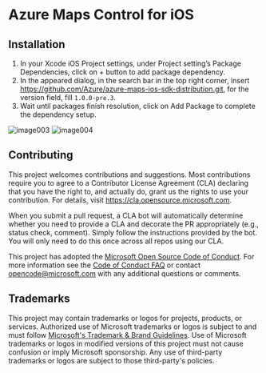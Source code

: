 # Azure Maps Control for iOS

## Installation

1. In your Xcode iOS Project settings, under Project setting’s Package Dependencies, click on + button to add package dependency.
2. In the appeared dialog, in the search bar in the top right corner, insert https://github.com/Azure/azure-maps-ios-sdk-distribution.git, for the version field, fill `1.0.0-pre.3`.
3. Wait until packages finish resolution, click on Add Package to complete the dependency setup.

![image003](https://user-images.githubusercontent.com/14032724/137169668-381a7fd2-70a8-410c-9d3b-278d0a3ffb6b.png)
![image004](https://user-images.githubusercontent.com/14032724/137169632-8c37fd3b-ef3a-4e8d-86e0-8ffcc16c93df.png)

## Contributing

This project welcomes contributions and suggestions.  Most contributions require you to agree to a
Contributor License Agreement (CLA) declaring that you have the right to, and actually do, grant us
the rights to use your contribution. For details, visit https://cla.opensource.microsoft.com.

When you submit a pull request, a CLA bot will automatically determine whether you need to provide
a CLA and decorate the PR appropriately (e.g., status check, comment). Simply follow the instructions
provided by the bot. You will only need to do this once across all repos using our CLA.

This project has adopted the [Microsoft Open Source Code of Conduct](https://opensource.microsoft.com/codeofconduct/).
For more information see the [Code of Conduct FAQ](https://opensource.microsoft.com/codeofconduct/faq/) or
contact [opencode@microsoft.com](mailto:opencode@microsoft.com) with any additional questions or comments.

## Trademarks

This project may contain trademarks or logos for projects, products, or services. Authorized use of Microsoft 
trademarks or logos is subject to and must follow 
[Microsoft's Trademark & Brand Guidelines](https://www.microsoft.com/en-us/legal/intellectualproperty/trademarks/usage/general).
Use of Microsoft trademarks or logos in modified versions of this project must not cause confusion or imply Microsoft sponsorship.
Any use of third-party trademarks or logos are subject to those third-party's policies.
